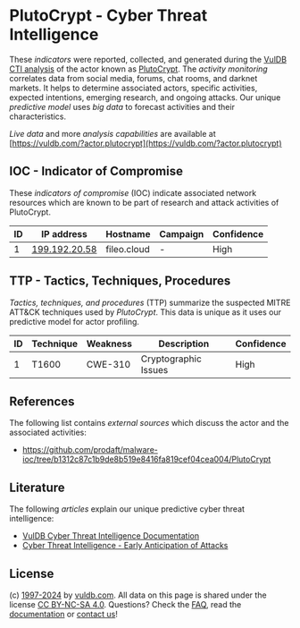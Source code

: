 # PlutoCrypt - Cyber Threat Intelligence

These _indicators_ were reported, collected, and generated during the [VulDB CTI analysis](https://vuldb.com/?kb.cti) of the actor known as [PlutoCrypt](https://vuldb.com/?actor.plutocrypt). The _activity monitoring_ correlates data from social media, forums, chat rooms, and darknet markets. It helps to determine associated actors, specific activities, expected intentions, emerging research, and ongoing attacks. Our unique _predictive model_ uses _big data_ to forecast activities and their characteristics.

_Live data_ and more _analysis capabilities_ are available at [https://vuldb.com/?actor.plutocrypt](https://vuldb.com/?actor.plutocrypt)

## IOC - Indicator of Compromise

These _indicators of compromise_ (IOC) indicate associated network resources which are known to be part of research and attack activities of PlutoCrypt.

ID | IP address | Hostname | Campaign | Confidence
-- | ---------- | -------- | -------- | ----------
1 | [199.192.20.58](https://vuldb.com/?ip.199.192.20.58) | fileo.cloud | - | High

## TTP - Tactics, Techniques, Procedures

_Tactics, techniques, and procedures_ (TTP) summarize the suspected MITRE ATT&CK techniques used by _PlutoCrypt_. This data is unique as it uses our predictive model for actor profiling.

ID | Technique | Weakness | Description | Confidence
-- | --------- | -------- | ----------- | ----------
1 | T1600 | CWE-310 | Cryptographic Issues | High

## References

The following list contains _external sources_ which discuss the actor and the associated activities:

* https://github.com/prodaft/malware-ioc/tree/b1312c87c1b9de8b519e8416fa819cef04cea004/PlutoCrypt

## Literature

The following _articles_ explain our unique predictive cyber threat intelligence:

* [VulDB Cyber Threat Intelligence Documentation](https://vuldb.com/?kb.cti)
* [Cyber Threat Intelligence - Early Anticipation of Attacks](https://www.scip.ch/en/?labs.20201022)

## License

(c) [1997-2024](https://vuldb.com/?kb.changelog) by [vuldb.com](https://vuldb.com/?kb.about). All data on this page is shared under the license [CC BY-NC-SA 4.0](https://creativecommons.org/licenses/by-nc-sa/4.0/). Questions? Check the [FAQ](https://vuldb.com/?kb.faq), read the [documentation](https://vuldb.com/?kb) or [contact us](https://vuldb.com/?contact)!
